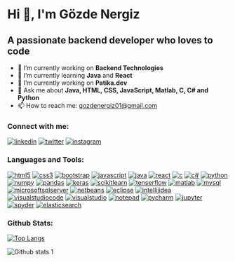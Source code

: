 # Hi 👋, I'm Gözde Nergiz </center>

## A passionate backend developer who loves to code


- 🔭 I’m currently working on <b>Backend Technologies</b>
- 🌱 I’m currently learning <b>Java</b> and <b>React</b>
- 🔭 I’m currently working on <b>Patika.dev</b>
- 💬 Ask me about <b>Java, HTML, CSS, JavaScript, Matlab, C, C# and Python</b>
- 📫 How to reach me: gozdenergiz01@gmail.com

### Connect with me:
[![linkedin](https://img.shields.io/badge/LinkedIn-0077B5?style=for-the-badge&logo=linkedin&logoColor=white)](https://www.linkedin.com/in/gözde-nergiz-955762162/)
[![twitter](https://img.shields.io/badge/Twitter-1DA1F2?style=for-the-badge&logo=twitter&logoColor=white)](https://twitter.com/gozdenergiz_01/)
[![instagram](https://img.shields.io/badge/Instagram-E4405F?style=for-the-badge&logo=instagram&logoColor=white)](https://www.instagram.com/gozdenergiz.01/)

### Languages and Tools:
[![html5](https://img.shields.io/badge/HTML5-E34F26?style=for-the-badge&logo=html5&logoColor=white)]([link](https://www.w3schools.com/html/default.asp))
[![css3](https://img.shields.io/badge/CSS3-1572B6?style=for-the-badge&logo=css3&logoColor=white)]([link](https://www.w3schools.com/css/default.asp))
[![bootstrap](https://img.shields.io/badge/Bootstrap-563D7C?style=for-the-badge&logo=bootstrap&logoColor=white)]([link](https://www.w3schools.com/bootstrap/bootstrap_ver.asp))
[![javascript](https://img.shields.io/badge/JavaScript-323330?style=for-the-badge&logo=javascript&logoColor=F7DF1E)]([link](https://www.w3schools.com/js/default.asp))
[![java](https://img.shields.io/badge/Java-ED8B00?style=for-the-badge&logo=java&logoColor=white)]([link](https://www.w3schools.com/java/default.asp))
[![react](https://img.shields.io/badge/React-20232A?style=for-the-badge&logo=react&logoColor=61DAFB)]([link](https://react.dev/))
[![c](https://img.shields.io/badge/C-00599C?style=for-the-badge&logo=c&logoColor=white)]([link](https://www.w3schools.com/c/index.php))
[![c#](https://img.shields.io/badge/C%23-239120?style=for-the-badge&logo=c-sharp&logoColor=white)]([link](https://www.w3schools.com/cs/index.php))
[![python](https://img.shields.io/badge/Python-FFD43B?style=for-the-badge&logo=python&logoColor=blue)]([link](https://www.w3schools.com/python/default.asp))
[![numpy](https://img.shields.io/badge/Numpy-777BB4?style=for-the-badge&logo=numpy&logoColor=white)]([link](https://numpy.org/))
[![pandas](https://img.shields.io/badge/Pandas-2C2D72?style=for-the-badge&logo=pandas&logoColor=white)]([link](https://pandas.pydata.org/))
[![keras](https://img.shields.io/badge/Keras-FF0000?style=for-the-badge&logo=keras&logoColor=white)]([link](https://keras.io/))
[![scikitlearn](https://img.shields.io/badge/scikit_learn-F7931E?style=for-the-badge&logo=scikit-learn&logoColor=white)]([link](https://scikit-learn.org/stable/))
[![tenserflow](https://img.shields.io/badge/TensorFlow-FF6F00?style=for-the-badge&logo=TensorFlow&logoColor=white)]([link](https://www.tensorflow.org/?hl=tr))
[![matlab](https://img.shields.io/badge/Matlab-E34F26?style=for-the-badge&logo=matlab&logoColor=white)]([link](https://www.mathworks.com/products/matlab.html))
[![mysql](https://img.shields.io/badge/MySQL-005C84?style=for-the-badge&logo=mysql&logoColor=white)]([link](https://www.w3schools.com/MySQL/default.asp))
[![microsoftsqlserver](https://img.shields.io/badge/Microsoft%20SQL%20Server-CC2927?style=for-the-badge&logo=microsoft%20sql%20server&logoColor=white)]([link](https://www.microsoft.com/en-us/sql-server))
[![netbeans](https://img.shields.io/badge/apache%20netbeans-1B6AC6?style=for-the-badge&logo=apache%20netbeans%20IDE&logoColor=white)]([link](https://netbeans.apache.org/))
[![eclipse](https://img.shields.io/badge/Eclipse-2C2255?style=for-the-badge&logo=eclipse&logoColor=white)]([link](https://www.eclipse.org/))
[![intellijidea](https://img.shields.io/badge/IntelliJ_IDEA-000000.svg?style=for-the-badge&logo=intellij-idea&logoColor=white)]([link](https://www.jetbrains.com/idea/))
[![visualstudiocode](https://img.shields.io/badge/Visual_Studio_Code-0078D4?style=for-the-badge&logo=visual%20studio%20code&logoColor=white)]([link](https://code.visualstudio.com/))
[![visualstudio](https://img.shields.io/badge/Visual_Studio-5C2D91?style=for-the-badge&logo=visual%20studio&logoColor=white)]([link](https://visualstudio.microsoft.com/))
[![notepad](https://img.shields.io/badge/Notepad++-90E59A.svg?style=for-the-badge&logo=notepad%2B%2B&logoColor=black)]([link](https://notepad-plus-plus.org/))
[![pycharm](https://img.shields.io/badge/PyCharm-000000.svg?&style=for-the-badge&logo=PyCharm&logoColor=white)]([link](https://www.jetbrains.com/pycharm/))
[![jupyter](https://img.shields.io/badge/Jupyter-F37626.svg?&style=for-the-badge&logo=Jupyter&logoColor=white)]([link](https://jupyter.org/))
[![spyder](https://img.shields.io/badge/Spyder%20Ide-FF0000?style=for-the-badge&logo=spyder%20ide&logoColor=white)]([link](https://www.spyder-ide.org/))
[![elasticsearch](https://img.shields.io/badge/Elastic_Search-005571?style=for-the-badge&logo=elasticsearch&logoColor=white)]([link](https://www.elastic.co/))

### Github Stats:

[![Top Langs](https://github-readme-stats.vercel.app/api/top-langs/?username=gozdenergiz&layout=compact)](https://github.com/gozdenergiz/github-readme-stats)

![Github stats 1](https://github-readme-stats.vercel.app/api?username=gozdenergiz&show_icons=true&theme=gradient)
